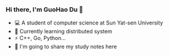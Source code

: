 ### Hi there, I'm GuoHao Du 👋
- 💻 A student of computer science at Sun Yat-sen University
- 🌱 Currently learning distributed system
- ⚡ C++, Go, Python...
- 💬 I'm going to share my study notes here

<!--
**imfinehahah/imfinehahah** is a ✨ _special_ ✨ repository because its `README.md` (this file) appears on your GitHub profile.

Here are some ideas to get you started:

- 🔭 I’m currently working on ...

- 😄 Pronouns: ...
- ⚡ Fun fact: ...
-->
